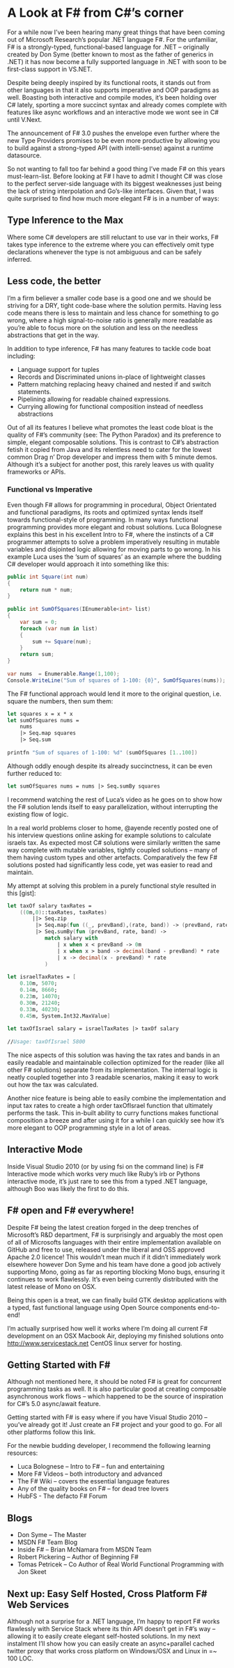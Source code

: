 # A Look at F# from C#’s corner

For a while now I’ve been hearing many great things that have been coming out of Microsoft Research’s popular .NET language F#. For the unfamiliar, F# is a strongly-typed, functional-based language for .NET – originally created by Don Syme (better known to most as the father of generics in .NET) it has now become a fully supported language in .NET with soon to be first-class support in VS.NET.

Despite being deeply inspired by its functional roots, it stands out from other languages in that it also supports imperative and OOP paradigms as well. Boasting both interactive and compile modes, it’s been holding over C# lately, sporting a more succinct syntax and already comes complete with features like  async workflows and an interactive mode we wont see in C# until V.Next.

The announcement of F# 3.0 pushes the envelope even further where the new Type Providers promises to be even more productive by allowing you to build against a strong-typed API (with intelli-sense) against a runtime datasource.

So not wanting to fall too far behind a good thing I’ve made F# on this years must-learn-list. Before looking at F# I have to admit I thought C# was close to the perfect server-side language with its biggest weaknesses just being the lack of string interpolation and Go’s-like interfaces. Given that, I was quite surprised to find how much more elegant F# is in a number of ways:

## Type Inference to the Max

Where some C# developers are still reluctant to use var in their works, F# takes type inference to the extreme where you can effectively omit type declarations whenever the type is not ambiguous and can be safely inferred.

## Less code, the better

I’m a firm believer a smaller code base is a good one and we should be striving for a DRY, tight code-base where the solution permits. Having less code means there is less to maintain and less chance for something to go wrong, where a high signal-to-noise ratio is generally more readable as you’re able to focus more on the solution and less on the needless abstractions that get in the way.

In addition to type inference, F# has many features to tackle code boat including:

 - Language support for tuples
 - Records and Discriminated unions in-place of lightweight classes
 - Pattern matching replacing heavy chained and nested if and switch statements.
 - Pipelining allowing for readable chained expressions.
 - Currying allowing for functional composition instead of needless abstractions

Out of all its features I believe what promotes the least code bloat is the quality of F#’s community (see: The Python Paradox) and its preference to simple, elegant composable solutions.  This is contrast to C#’s abstraction fetish it copied from Java and its relentless need to cater for the lowest common Drag n’ Drop developer and impress them with 5 minute demos. Although it’s a subject for another post, this rarely leaves us with quality frameworks or APIs.

### Functional vs Imperative

Even though F# allows for programming in procedural, Object Orientated and functional paradigms, its roots and optimized syntax lends itself towards functional-style of programming. In many ways functional programming provides more elegant and robust solutions. Luca Bolognese explains this best in his excellent Intro to F#, where the instincts of a C# programmer attempts to solve a problem imperatively resulting in mutable variables and disjointed logic allowing for moving parts to go wrong.  In his example Luca uses the ‘sum of squares’ as an example where the budding C# developer would approach it into something like this:

```csharp
public int Square(int num)
{
    return num * num;
}
 
public int SumOfSquares(IEnumerable<int> list)
{
    var sum = 0;
    foreach (var num in list)
    {
        sum += Square(num);
    }
    return sum;
}
 
var nums  = Enumerable.Range(1,100);
Console.WriteLine("Sum of squares of 1-100: {0}", SumOfSquares(nums));
```

The F# functional approach would lend it more to the original question, i.e. square the numbers, then sum them:

```fsharp
let squares x = x * x
let sumOfSquares nums =
    nums
    |> Seq.map squares
    |> Seq.sum
    
printfn "Sum of squares of 1-100: %d" (sumOfSquares [1..100])
```

Although oddly enough despite its already succinctness, it can be even further reduced to:

```fsharp
let sumOfSquares nums = nums |> Seq.sumBy squares
```

I recommend watching the rest of Luca’s video as he goes on to show how the F# solution lends itself to easy parallelization, without interrupting the existing flow of logic.

In a real world problems closer to home, @ayende recently posted one of his interview questions online asking for example solutions to calculate israels tax. As expected most C# solutions were similarly written the same way complete with mutable variables, tightly coupled solutions – many of them having custom types and other artefacts.  Comparatively the few F# solutions posted had significantly less code, yet was easier to read and maintain.

My attempt at solving this problem in a purely functional style resulted in this [gist]:

```fsharp
let taxOf salary taxRates =
    ((0m,0)::taxRates, taxRates)
        ||> Seq.zip
         |> Seq.map(fun ((_, prevBand),(rate, band)) -> (prevBand, rate, band))
         |> Seq.sumBy(fun (prevBand, rate, band) ->
            match salary with
                | x when x < prevBand -> 0m
                | x when x > band -> decimal(band - prevBand) * rate
                | x -> decimal(x - prevBand) * rate
            )
 
let israelTaxRates = [
    0.10m, 5070;
    0.14m, 8660;
    0.23m, 14070;
    0.30m, 21240;
    0.33m, 40230;
    0.45m, System.Int32.MaxValue]
 
let taxOfIsrael salary = israelTaxRates |> taxOf salary
 
//Usage: taxOfIsrael 5800
```

The nice aspects of this solution was having the tax rates and bands in an easily readable and maintainable collection optimized for the reader (like all other F# solutions) separate from its implementation. The internal logic is neatly coupled together into 3 readable scenarios, making it easy to work out how the tax was calculated.

Another nice feature is being able to easily combine the implementation and input tax rates to create a high order taxOfIsrael function that ultimately performs the task. This in-built ability to curry functions makes functional composition a breeze and after using it for a while I can quickly see how it’s more elegant to OOP programming style in a lot of areas.

## Interactive Mode

Inside Visual Studio 2010 (or by using fsi on the command line) is F# Interactive mode which works very much like Ruby’s irb or  Pythons interactive mode, it’s just rare to see this from a typed .NET language, although Boo was likely the first to do this.

## F# open and F# everywhere!

Despite F# being the latest creation forged in the deep trenches of Microsoft’s R&D department, F# is surprisingly and arguably the most open of all of Microsofts languages with their entire implementation available on GitHub and free to use, released under the liberal and OSS approved Apache 2.0 licence! This wouldn’t mean much if it didn’t immediately work elsewhere however Don Syme and his team have done a good job actively supporting Mono, going as far as reporting blocking Mono bugs, ensuring it continues to work flawlessly. It’s even being currently distributed with the latest release of Mono on OSX.

Being this open is a treat, we can finally build GTK desktop applications with a typed, fast functional language using Open Source components end-to-end!

I’m actually surprised how well it works where I’m doing all current F# development on an OSX Macbook Air, deploying my finished solutions onto http://www.servicestack.net CentOS linux server for hosting.

## Getting Started with F#

Although not mentioned here, it should be noted F# is great for concurrent programming tasks as well. It is also particular good at creating composable asynchronous work flows – which happened to be the source of inspiration for C#’s 5.0 async/await feature.

Getting started with F# is easy where if you have Visual Studio 2010 – you’ve already got it! Just create an F# project and your good to go. For all other platforms follow this link.

For the newbie budding developer, I recommend the following learning resources:

 - Luca Bolognese – Intro to F# – fun and entertaining
 - More F# Videos – both introductory and advanced
 - The F# Wiki – covers the essential language features
 - Any of the quality books on F# – for dead tree lovers
 - HubFS - The defacto F# Forum

## Blogs
 - Don Syme – The Master
 - MSDN F# Team Blog
 - Inside F# – Brian McNamara from MSDN Team
 - Robert Pickering – Author of Beginning F#
 - Tomas Petricek – Co Author of Real World Functional Programming with Jon Skeet

## Next up: Easy Self Hosted, Cross Platform F# Web Services

Although not a surprise for a .NET language, I’m happy to report F# works flawlessly with Service Stack where its thin API doesn’t get in F#’s way – allowing it to easily create elegant self-hosted solutions. In my next instalment I’ll show how you can easily create an async+parallel cached twitter proxy that works cross platform on Windows/OSX and Linux in =~ 100 LOC.
